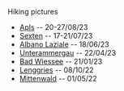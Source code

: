 Hiking pictures

- [Apls](https://photos.app.goo.gl/zmdY2DphiCRjuFhu6) -- 20-27/08/23
- [Sexten](https://photos.app.goo.gl/qk45bnK46eL9hPip7) -- 17-21/07/23  
- [Albano Laziale](https://photos.app.goo.gl/DGWevWHts5aF7UyG9) -- 18/06/23  
- [Unterammergau](https://photos.app.goo.gl/kHWtm8VAcFodY19eA) -- 22/04/23  
- [Bad Wiessee](https://photos.app.goo.gl/QFCZC17EReB9Lh9L9) -- 21/01/23  
- [Lenggries](https://photos.app.goo.gl/Jvx5huFEuN834eta9) -- 08/10/22  
- [Mittenwald](https://photos.app.goo.gl/tWcauWs43hUkQ4qBA) -- 01/05/22  